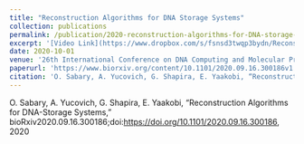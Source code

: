 ```yaml
---
title: "Reconstruction Algorithms for DNA Storage Systems"
collection: publications
permalink: /publication/2020-reconstruction-algorithms-for-DNA-storage-systems
excerpt: '[Video Link](https://www.dropbox.com/s/fsnsd3twqp3bydn/Reconstruction-OmerSabary.mp4?dl=0)'
date: 2020-10-01
venue: '26th International Conference on DNA Computing and Molecular Programming'
paperurl: 'https://www.biorxiv.org/content/10.1101/2020.09.16.300186v1.full'
citation: 'O. Sabary, A. Yucovich, G. Shapira, E. Yaakobi, “Reconstruction Algorithms for DNA-Storage Systems,” bioRxiv2020.09.16.300186;doi:https://doi.org/10.1101/2020.09.16.300186, 2020'
---
```



O. Sabary, A. Yucovich, G. Shapira, E. Yaakobi, “Reconstruction Algorithms for DNA-Storage Systems,” bioRxiv2020.09.16.300186;doi:https://doi.org/10.1101/2020.09.16.300186, 2020
